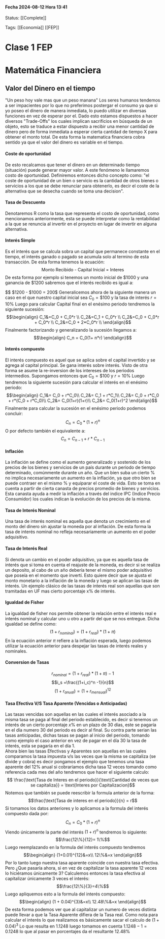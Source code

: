 #### Fecha 2024-08-12 Hora 13:41

Status: [[Complete]]

Tags: [[Economía]] [[FEP]]

# Clase 1 FEP

# Matemática Financiera 

## Valor del Dinero en el tiempo
"Un peso hoy vale mas que un peso manana" Los seres humanos tendemos a ser impacientes por lo que no preferimos postergar el consumo ya que si yo poseo el dinero de manera inmediata, lo puedo utilizar en diversas funciones en vez de esperar por el. Dado esto estamos dispuestos a hacer diversos "Trade-Offs" los cuales implican sacrificios en búsqueda de un objeto, esto se traduce a estar dispuesto a recibir una menor cantidad de dinero pero de forma inmediata a esperar cierta cantidad de tiempo X para obtener el monto total. De esta forma la matematica financiera cobra sentido ya que el valor del dinero es variable en el tiempo.

#### Coste de oportunidad
De esto recalcamos que tener el dinero en un determinado tiempo (situación) puede generar mayor valor. A este fenómeno le llamaremos costo de oportunidad. Definiremos entonces dicho concepto como: "el coste de oportunidad de un bien o servicio es la cantidad de otros bienes o servicios a los que se debe renunciar para obtenerlo, es decir el coste de la alternativa que se desecha cuando se toma una decision".

#### Tasa de Descuento
Denotaremos R como la tasa que representa el costo de oportunidad, como mencionamos anteriormente, esta se puede interpretar como la rentabilidad a la que se renuncia al invertir en el proyecto en lugar de invertir en alguna alternativa.

#### Interés Simple
Es el interés que se calcula sobra un capital que permanece constante en el tiempo, el interés ganado o pagado se acumula solo al termino de esta transacción. De esta forma tenemos la ecuación:
$$ \text{Monto Recibido - Capital Inicial = Interes} $$
De esta forma por ejemplo si tenemos un monto inicial de $1000 y una ganancia de $1200 sabremos que el interés recibido es igual a:

$$ $1200 - $1000 = $200$$
Generalicemos ahora de la siguiente manera un caso en el que nuestro capital  inicial sea $C_0 = \$100$ y la tasa de interés $r = 10\%$ Luego para calcular Capital final en el enésimo periodo tendremos la siguiente sucesión:
$$\begin{align}
	C_1&=C_0 + C_0*r \\
	C_2&=C_1 + C_0*r \\ 
	C_2&=C_0 + C_0*r + C_0*r \\
	C_2&=C_0 + 2*C_0*r \\
\end{align}$$
Finalmente factorizando y generalizando la sucesión llegamos a: 
$$\begin{align}
	C_n = C_0(1+ n*r)
\end{align}$$
#### Interés compuesto
El interés compuesto es aquel que se aplica sobre el capital invertido y se agrega al capital principal. Se gana interés sobre interés. Visto de otra forma se asume la re-inversion de los intereses de los periodos intermedios. Supongamos entonces que $C_0 = \$100$ y $r = 10\%$ Luego tendremos la siguiente sucesión para calcular el interés en el enésimo periodo: 
$$\begin{align}
	C_1&= C_0 + r*C_0\\
	C_2&= C_1 + r*C_1\\
	C_2&= C_0 + r*C_0 + r*(C_0 + r*C_0)\\
	C_2&= C_0(1+r)(1+r)\\
	C_2&= C_0(1+r)^2
\end{align}$$
Finalmente para calcular la sucesión en el enésimo periodo podemos concluir: 
$$C_n = C_0 * (1 + r)^n$$
O por defecto también el equivalente a:
$$C_n = C_{n-1} + r*C_{n-1}$$

#### Inflación
La inflación se define como el aumento generalizado y sostenido de los precios de los bienes y servicios de un país durante un periodo de tiempo determinado, comúnmente durante un año. Que un bien suba un cierto % no implica necesariamente un aumento en la inflación, ya que otro bien se puede contraer en el mismo % y equiparar el coste de vida. Esto se toma en cuenta a partir de cierta canasta de precios promedio de bienes y servicios. Esta canasta ayuda a medir la inflación a través del indice IPC (Indice Precio Consumidor) los cuales indican la evolución de los precios de la misma.

#### Tasa de Interés Nominal 
Una tasa de interés nominal es aquella que denota un crecimiento en el monto del dinero sin ajustar la moneda por al inflación. De esta forma la tasa de interés nominal no refleja necesariamente un aumento en el poder adquisitivo.

#### Tasa de Interés Real
Si denota un cambio en el poder adquisitivo, ya que es aquella tasa de interés que si toma en cuenta el reajuste de la moneda, es decir si se realiza un deposito, al cabo de un año debería tener el mismo poder adquisitivo que poseía en el momento que invertí. Esto quiere decir que se ajusta el monto monetario a la inflación de la moneda y luego se aplican las tasas de interés. Un ejemplo clásico de las tasas de interés real son aquellas que son tramitadas en UF mas cierto porcentaje  x% de interés.

#### Igualdad de Fisher 
La igualdad de fisher nos permite obtener la relación entre el interés real e interés nominal y calcular uno u otro a partir del que se nos entregue. Dicha igualdad se define como: 
$$ (1 + r_{nominal}) = (1+r_{real})* (1 + \pi)$$
En la ecuación anterior $\pi$ refiere a la inflación esperada, luego podemos utilizar la ecuación anterior para despejar las tasas de interés reales y nominales.

#### Conversion de Tasas
$$r_{nominal} = (1+ r_{real})*(1+\pi) - 1$$
$$i_s =\frac{(1+i_c)^n -1}{n}$$
$$(1+ r_{anual}) = (1 + r_{mensual})^{12}$$
#### Tasa Efectiva V/S Tasa Aparente (Vencidas o Anticipadas)
Las tasas vencidas son aquellas en las cuales el interés asociado a la misma tasa se paga al final del periodo establecido, es decir si tenemos un interés de un cierto porcentaje $x\%$ en un plazo de 30 días, este se pagaría en el día numero 30 del periodo es decir al final. Su contra parte serian las tasas anticipadas, dichas tasas se pagan al inicio del periodo, tomando como ejemplo el caso anterior en vez de pagar en el día 30 la tasa de interés, esta se pagaría en el día 1. 
\
Ahora bien las tasas Efectivas y Aparentes son aquellas en las cuales comparamos la tasa impuesta v/s las veces que la misma se capitaliza (se divide y cobra) es decir pongamos el ejemplo que tenemos una tasa aparente del 12% anual si cobraríamos dicha tasa 12 veces tomando como referencia cada mes del año tendremos que hacer el siguiente calculo:
$$ \frac{\text{Tasa de Interes en el periodo}}{\text{Cantidad de veces que se capitaliza}} = \text{Interes por Capitalizacion}$$
Notemos que también se puede reescribir la formula anterior de la forma: 
$$\frac{\text{Tasa de interes en el periodo}}{n} = r$$
Si tomamos los datos anteriores y lo aplicamos a la formula del interés compuesto dada por: 
$$C_n = C_0 * (1 + r)^n$$
Viendo únicamente la parte del interés $(1+r)^n$ tendremos lo siguiente:
$$\frac{12\%}{12}= 1\%$$
Luego reemplazando en la formula del interés compuesto tendremos
$$\begin{align}
	(1+0.01)^{12}&=x\\
	12\%&=x
\end{align}$$
Por lo tanto luego nuestra tasa aparente coincide con nuestra tasa efectiva. Pero ¿Que pasaría ahora, si en vez de capitalizar la tasa aparente 12 veces lo hiciéramos únicamente 3? Calculemos entonces la tasa efectiva al capitalizar únicamente 3 veces el interés: 
$$\frac{12\%}{3}=4\%$$
Luego apliquemos esto a la formula del interés compuesto:
$$\begin{align}
	(1 + 0.04)^{3}&=x\\
	12.48\%&=x
\end{align}$$
De esta forma podemos ver que al capitalizar un numero de veces distinta puede llevar a que la Tasa Aparente difiera de la Tasa real. Como nota para calcular el interés lo que realizamos es básicamente sacar el calculo de $(1+0.04)^3$ Lo que resulta en $1.1248$ luego tomamos en cuenta $1.1248 - 1 =0.1248$  lo que al pasar en porcentajes da el resultante $12.48\%$

